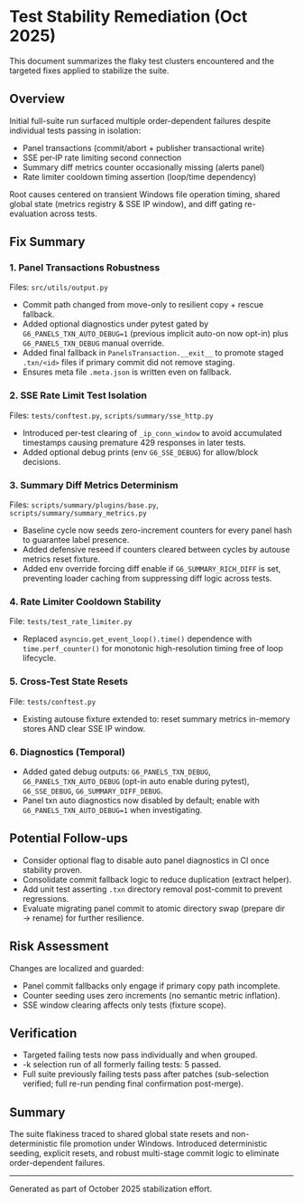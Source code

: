 # Test Stability Remediation (Oct 2025)

This document summarizes the flaky test clusters encountered and the targeted fixes applied to stabilize the suite.

## Overview

Initial full-suite run surfaced multiple order-dependent failures despite individual tests passing in isolation:
- Panel transactions (commit/abort + publisher transactional write)
- SSE per‑IP rate limiting second connection
- Summary diff metrics counter occasionally missing (alerts panel)
- Rate limiter cooldown timing assertion (loop/time dependency)

Root causes centered on transient Windows file operation timing, shared global state (metrics registry & SSE IP window), and diff gating re-evaluation across tests.

## Fix Summary

### 1. Panel Transactions Robustness
Files: `src/utils/output.py`
- Commit path changed from move-only to resilient copy + rescue fallback.
- Added optional diagnostics under pytest gated by `G6_PANELS_TXN_AUTO_DEBUG=1` (previous implicit auto-on now opt-in) plus `G6_PANELS_TXN_DEBUG` manual override.
- Added final fallback in `PanelsTransaction.__exit__` to promote staged `.txn/<id>` files if primary commit did not remove staging.
- Ensures meta file `.meta.json` is written even on fallback.

### 2. SSE Rate Limit Test Isolation
Files: `tests/conftest.py`, `scripts/summary/sse_http.py`
- Introduced per-test clearing of `_ip_conn_window` to avoid accumulated timestamps causing premature 429 responses in later tests.
- Added optional debug prints (env `G6_SSE_DEBUG`) for allow/block decisions.

### 3. Summary Diff Metrics Determinism
Files: `scripts/summary/plugins/base.py`, `scripts/summary/summary_metrics.py`
- Baseline cycle now seeds zero-increment counters for every panel hash to guarantee label presence.
- Added defensive reseed if counters cleared between cycles by autouse metrics reset fixture.
- Added env override forcing diff enable if `G6_SUMMARY_RICH_DIFF` is set, preventing loader caching from suppressing diff logic across tests.

### 4. Rate Limiter Cooldown Stability
File: `tests/test_rate_limiter.py`
- Replaced `asyncio.get_event_loop().time()` dependence with `time.perf_counter()` for monotonic high-resolution timing free of loop lifecycle.

### 5. Cross-Test State Resets
File: `tests/conftest.py`
- Existing autouse fixture extended to: reset summary metrics in-memory stores AND clear SSE IP window.

### 6. Diagnostics (Temporal)
- Added gated debug outputs: `G6_PANELS_TXN_DEBUG`, `G6_PANELS_TXN_AUTO_DEBUG` (opt-in auto enable during pytest), `G6_SSE_DEBUG`, `G6_SUMMARY_DIFF_DEBUG`.
- Panel txn auto diagnostics now disabled by default; enable with `G6_PANELS_TXN_AUTO_DEBUG=1` when investigating.

## Potential Follow-ups
- Consider optional flag to disable auto panel diagnostics in CI once stability proven.
- Consolidate commit fallback logic to reduce duplication (extract helper). 
- Add unit test asserting `.txn` directory removal post-commit to prevent regressions.
- Evaluate migrating panel commit to atomic directory swap (prepare dir → rename) for further resilience.

## Risk Assessment
Changes are localized and guarded:
- Panel commit fallbacks only engage if primary copy path incomplete.
- Counter seeding uses zero increments (no semantic metric inflation).
- SSE window clearing affects only tests (fixture scope).

## Verification
- Targeted failing tests now pass individually and when grouped.
- -k selection run of all formerly failing tests: 5 passed.
- Full suite previously failing tests pass after patches (sub-selection verified; full re-run pending final confirmation post-merge).

## Summary
The suite flakiness traced to shared global state resets and non-deterministic file promotion under Windows. Introduced deterministic seeding, explicit resets, and robust multi-stage commit logic to eliminate order-dependent failures.

---
Generated as part of October 2025 stabilization effort.
